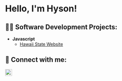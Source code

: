 <h1> Hello, I'm Hyson! </h1>

<h2>👨‍💻 Software Development Projects:</h2>

- <b>Javascript</b>
  - [Hawaii State Website](https://github.com/Hysk14/projectLink)


<h2> 🤳 Connect with me:</h2>

[<img align="left" alt="Hysk14" width="22px" src="https://link.com/" />][varName]

[varName]: https://www.link.com/

<!--
**Hysk14/Hysk14** is a ✨ _special_ ✨ repository because its `README.md` (this file) appears on your GitHub profile.

Here are some ideas to get you started:

- 🔭 I’m currently working on ...
- 🌱 I’m currently learning ...
- 👯 I’m looking to collaborate on ...
- 🤔 I’m looking for help with ...
- 💬 Ask me about ...
- 📫 How to reach me: ...
- 😄 Pronouns: ...
- ⚡ Fun fact: ...
-->
